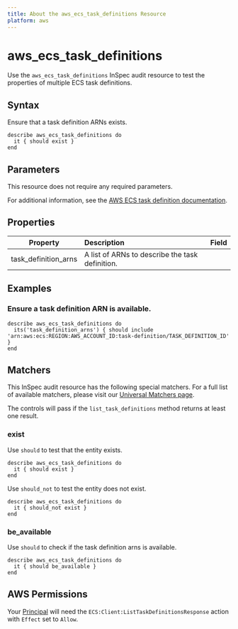 ```yaml
---
title: About the aws_ecs_task_definitions Resource
platform: aws
---
```


# aws\_ecs\_task\_definitions

Use the `aws_ecs_task_definitions` InSpec audit resource to test the properties of multiple ECS task definitions.

## Syntax

Ensure that a task definition ARNs exists.

    describe aws_ecs_task_definitions do
      it { should exist }
    end

## Parameters

This resource does not require any required parameters.

For additional information, see the [AWS ECS task definition documentation](https://docs.aws.amazon.com/AWSCloudFormation/latest/UserGuide/aws-resource-ecs-taskdefinition.html).

## Properties

| Property | Description | Field |
| :---: | :--- | :---: |
| task_definition_arns | A list of ARNs to describe the task definition. |

## Examples

### Ensure a task definition ARN is available.

    describe aws_ecs_task_definitions do
      its('task_definition_arns') { should include 'arn:aws:ecs:REGION:AWS_ACCOUNT_ID:task-definition/TASK_DEFINITION_ID' }
    end

## Matchers

This InSpec audit resource has the following special matchers. For a full list of available matchers, please visit our [Universal Matchers page](https://www.inspec.io/docs/reference/matchers/).

The controls will pass if the `list_task_definitions` method returns at least one result.

### exist

Use `should` to test that the entity exists.

    describe aws_ecs_task_definitions do
      it { should exist }
    end

Use `should_not` to test the entity does not exist.

    describe aws_ecs_task_definitions do
      it { should_not exist }
    end

### be_available

Use `should` to check if the task definition arns is available.

    describe aws_ecs_task_definitions do
      it { should be_available }
    end

## AWS Permissions

Your [Principal](https://docs.aws.amazon.com/IAM/latest/UserGuide/intro-structure.html#intro-structure-principal) will need the `ECS:Client:ListTaskDefinitionsResponse` action with `Effect` set to `Allow`.

